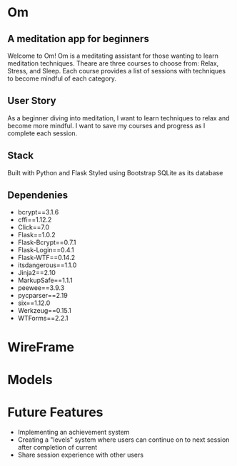 # Om
## A meditation app for beginners

Welcome to Om!
Om is a meditating assistant for those wanting to learn meditation techniques. Theare are three courses to choose from: Relax, Stress, and Sleep.
Each course provides a list of sessions with techniques to become mindful of each category.

## User Story
As a beginner diving into meditation, I want to learn techniques to relax and become more mindful. I want to save my courses and progress as I complete each session.

## Stack
Built with Python and Flask
Styled using Bootstrap
SQLite as its database

## Dependenies
* bcrypt==3.1.6
* cffi==1.12.2
* Click==7.0
* Flask==1.0.2
* Flask-Bcrypt==0.7.1
* Flask-Login==0.4.1
* Flask-WTF==0.14.2
* itsdangerous==1.1.0
* Jinja2==2.10
* MarkupSafe==1.1.1
* peewee==3.9.3
* pycparser==2.19
* six==1.12.0
* Werkzeug==0.15.1
* WTForms==2.2.1



# WireFrame

# Models

# Future Features
* Implementing an achievement system
* Creating a "levels" system where users can continue on to next session after completion of current
* Share session experience with other users

